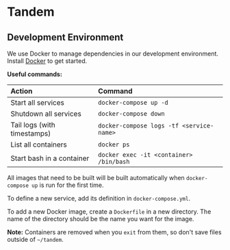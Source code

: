 Tandem
======

Development Environment
-----------------------
We use Docker to manage dependencies in our development environment. Install
[Docker](https://www.docker.com/community-edition) to get started.

**Useful commands:**

| Action                      | Command                                  |
|:----------------------------|:-----------------------------------------|
| Start all services          | `docker-compose up -d`                   |
| Shutdown all services       | `docker-compose down`                    |
| Tail logs (with timestamps) | `docker-compose logs -tf <service-name>` |
| List all containers         | `docker ps`                              |
| Start bash in a container   | `docker exec -it <container> /bin/bash`  |

All images that need to be built will be built automatically when
`docker-compose up` is run for the first time.

To define a new service, add its definition in `docker-compose.yml`.

To add a new Docker image, create a `Dockerfile` in a new directory.
The name of the directory should be the name you want for the image.

**Note:** Containers are removed when you `exit` from them, so don't save
files outside of `~/tandem`.
